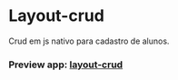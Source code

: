 # Layout-crud

Crud em js nativo para cadastro de alunos.

### Preview app: [layout-crud](https://layout-aluguel.netlify.app/)
